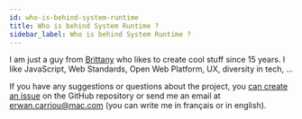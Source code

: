 ```yaml
---
id: who-is-behind-system-runtime
title: Who is behind System Runtime ?
sidebar_label: Who is behind System Runtime ?
---
```


I am just a guy from [Brittany](https://www.brittanytourism.com) who likes to create cool stuff since 15 years. I like JavaScript, Web Standards, Open Web Platform, UX, diversity in tech, ...

If you have any suggestions or questions about the project, you [can create an issue](https://github.com/design-first/system-runtime/issues) on the GitHub repository or send me an email at [erwan.carriou@mac.com](mailto:erwan.carriou@mac.com) (you can write me in français or in english).